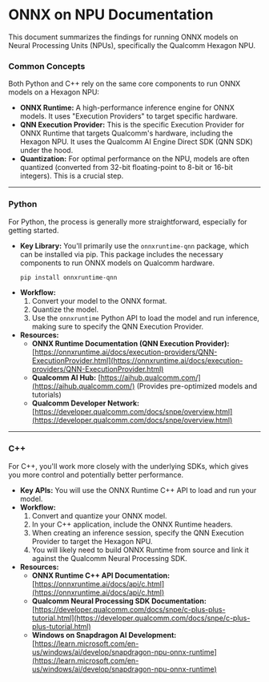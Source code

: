 # ONNX on NPU Documentation

This document summarizes the findings for running ONNX models on Neural Processing Units (NPUs), specifically the Qualcomm Hexagon NPU.

### Common Concepts

Both Python and C++ rely on the same core components to run ONNX models on a Hexagon NPU:

*   **ONNX Runtime:** A high-performance inference engine for ONNX models. It uses "Execution Providers" to target specific hardware.
*   **QNN Execution Provider:** This is the specific Execution Provider for ONNX Runtime that targets Qualcomm's hardware, including the Hexagon NPU. It uses the Qualcomm AI Engine Direct SDK (QNN SDK) under the hood.
*   **Quantization:** For optimal performance on the NPU, models are often quantized (converted from 32-bit floating-point to 8-bit or 16-bit integers). This is a crucial step.

---

### Python

For Python, the process is generally more straightforward, especially for getting started.

*   **Key Library:** You'll primarily use the `onnxruntime-qnn` package, which can be installed via pip. This package includes the necessary components to run ONNX models on Qualcomm hardware.
    ```bash
    pip install onnxruntime-qnn
    ```
*   **Workflow:**
    1.  Convert your model to the ONNX format.
    2.  Quantize the model.
    3.  Use the `onnxruntime` Python API to load the model and run inference, making sure to specify the QNN Execution Provider.
*   **Resources:**
    *   **ONNX Runtime Documentation (QNN Execution Provider):** [https://onnxruntime.ai/docs/execution-providers/QNN-ExecutionProvider.html](https://onnxruntime.ai/docs/execution-providers/QNN-ExecutionProvider.html)
    *   **Qualcomm AI Hub:** [https://aihub.qualcomm.com/](https://aihub.qualcomm.com/) (Provides pre-optimized models and tutorials)
    *   **Qualcomm Developer Network:** [https://developer.qualcomm.com/docs/snpe/overview.html](https://developer.qualcomm.com/docs/snpe/overview.html)

---

### C++

For C++, you'll work more closely with the underlying SDKs, which gives you more control and potentially better performance.

*   **Key APIs:** You will use the ONNX Runtime C++ API to load and run your model.
*   **Workflow:**
    1.  Convert and quantize your ONNX model.
    2.  In your C++ application, include the ONNX Runtime headers.
    3.  When creating an inference session, specify the QNN Execution Provider to target the Hexagon NPU.
    4.  You will likely need to build ONNX Runtime from source and link it against the Qualcomm Neural Processing SDK.
*   **Resources:**
    *   **ONNX Runtime C++ API Documentation:** [https://onnxruntime.ai/docs/api/c.html](https://onnxruntime.ai/docs/api/c.html)
    *   **Qualcomm Neural Processing SDK Documentation:** [https://developer.qualcomm.com/docs/snpe/c-plus-plus-tutorial.html](https://developer.qualcomm.com/docs/snpe/c-plus-plus-tutorial.html)
    *   **Windows on Snapdragon AI Development:** [https://learn.microsoft.com/en-us/windows/ai/develop/snapdragon-npu-onnx-runtime](https://learn.microsoft.com/en-us/windows/ai/develop/snapdragon-npu-onnx-runtime)
